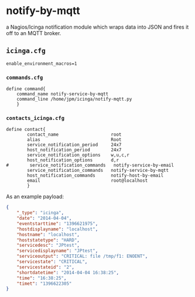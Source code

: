 # notify-by-mqtt

a Nagios/Icinga notification module which wraps data into JSON and fires it off to an MQTT broker.

## `icinga.cfg`

```
enable_environment_macros=1
```

### `commands.cfg`

```
define command{
    command_name notify-service-by-mqtt
    command_line /home/jpm/icinga/notify-mqtt.py
    }
```

### `contacts_icinga.cfg`

```
define contact{
        contact_name                    root
        alias                           Root
        service_notification_period     24x7
        host_notification_period        24x7
        service_notification_options    w,u,c,r
        host_notification_options       d,r
#        service_notification_commands   notify-service-by-email
        service_notification_commands   notify-service-by-mqtt
        host_notification_commands      notify-host-by-email
        email                           root@localhost
        }
```


As an example payload:

```json
{
    "_type": "icinga", 
    "date": "2014-04-04", 
    "eventstarttime": "1396621975", 
    "hostdisplayname": "localhost", 
    "hostname": "localhost", 
    "hoststatetype": "HARD", 
    "servicedesc": "JPtest", 
    "servicedisplayname": "JPtest", 
    "serviceoutput": "CRITICAL: file /tmp/f1: ENOENT", 
    "servicestate": "CRITICAL", 
    "servicestateid": "2", 
    "shortdatetime": "2014-04-04 16:38:25", 
    "time": "16:38:25", 
    "timet": "1396622305"
}
```
